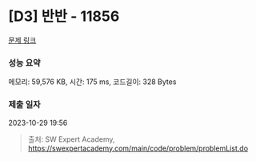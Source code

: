 # [D3] 반반 - 11856 

[문제 링크](https://swexpertacademy.com/main/code/problem/problemDetail.do?contestProbId=AXjS1GXqZ8gDFATi) 

### 성능 요약

메모리: 59,576 KB, 시간: 175 ms, 코드길이: 328 Bytes

### 제출 일자

2023-10-29 19:56



> 출처: SW Expert Academy, https://swexpertacademy.com/main/code/problem/problemList.do